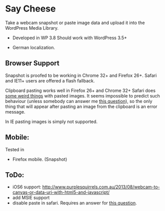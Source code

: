 Say Cheese
==========

Take a webcam snapshot or paste image data and upload it into the WordPress Media Library.

 

 - Developed in WP 3.8
   Should work with WordPress 3.5+
 
 - German localization.

Browser Support
---------------
Snapshot is proofed to be working in Chrome 32+ and Firefox 26+. 
Safari and IE11+ users are offered a flash fallback.

Clipboard pasting works well in Firefox 26+ and Chrome 32+ 
Safari does [some weird things](https://bugs.webkit.org/show_bug.cgi?id=49141) with 
pasted images. It seems impossible to predict such behaviour (unless somebody can answer me
[this question](http://stackoverflow.com/questions/21366465/is-there-a-way-to-detect-webkit-fake-url-browser-behavior)), 
so the only thing that will appear after pasting an image from the clipboard is an error message.

In IE pasting images is simply not supported.

Mobile:
-------
Tested in 
 - Firefox mobile. (Snapshot)
 


ToDo:
-----
 - iOS6 support: http://www.purplesquirrels.com.au/2013/08/webcam-to-canvas-or-data-uri-with-html5-and-javascript/
 - add MSIE support
 - disable paste in safari. Requires an answer for [this question](http://stackoverflow.com/questions/21366465/is-there-a-way-to-detect-webkit-fake-url-browser-behavior).

